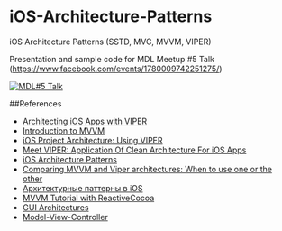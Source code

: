 # iOS-Architecture-Patterns
iOS Architecture Patterns (SSTD, MVC, MVVM, VIPER)

Presentation and sample code for MDL Meetup #5 Talk (https://www.facebook.com/events/1780009742251275/)

[![MDL#5 Talk](http://img.youtube.com/vi/wUCM8gxuSwk/0.jpg)](http://www.youtube.com/watch?v=wUCM8gxuSwk)

##References

* [Architecting iOS Apps with VIPER ](https://www.objc.io/issues/13-architecture/viper/)
* [Introduction to MVVM](https://www.objc.io/issues/13-architecture/mvvm/)
* [iOS Project Architecture: Using VIPER](https://www.ckl.io/blog/ios-project-architecture-using-viper/)
* [Meet VIPER: Application Of Clean Architecture For iOS Apps](http://www.digitalistmag.com/technologies/mobile-applications/2014/10/02/meet-viper-clean-architecture-for-ios-apps-01493136)
* [iOS Architecture Patterns](https://medium.com/ios-os-x-development/ios-architecture-patterns-ecba4c38de52#.syg4jlcyz)
* [Comparing MVVM and Viper architectures: When to use one or the other](https://auth0.com/blog/compare-mvvm-and-viper-architectures/)
* [Архитектурные паттерны в iOS](https://habrahabr.ru/company/badoo/blog/281162/)
* [MVVM Tutorial with ReactiveCocoa](https://www.raywenderlich.com/74106/mvvm-tutorial-with-reactivecocoa-part-1)
* [GUI Architectures](http://martinfowler.com/eaaDev/uiArchs.html)
* [Model-View-Controller](https://developer.apple.com/library/content/documentation/General/Conceptual/DevPedia-CocoaCore/MVC.html)
